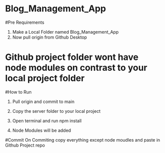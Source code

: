 # Blog_Management_App

#Pre Requirements
1. Make a Local Folder named Blog_Management_App
2. Now pull origin from Github Desktop
# Github project folder wont have node modules on contrast to your local project folder 




#How to Run
1. Pull origin and commit to main
2. Copy the server folder to your local project
3. Open terminal and run 
npm install

4. Node Modules will be added

#Commit
On Commiting copy everything except node moudles and paste in Github Project repo

